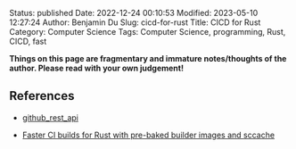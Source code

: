 Status: published
Date: 2022-12-24 00:10:53
Modified: 2023-05-10 12:27:24
Author: Benjamin Du
Slug: cicd-for-rust
Title: CICD for Rust
Category: Computer Science
Tags: Computer Science, programming, Rust, CICD, fast

**Things on this page are fragmentary and immature notes/thoughts of the author. Please read with your own judgement!**

## References

- [github_rest_api](https://github.com/legendu-net/github_rest_api)

- [Faster CI builds for Rust with pre-baked builder images and sccache](https://vadosware.io/post/faster-ci-builds-for-rust-with-builder-images-and-sccache/)
